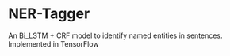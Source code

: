 # NER-Tagger
An Bi_LSTM + CRF model to identify named entities in sentences. Implemented in TensorFlow
